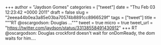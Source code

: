 
+++
author = "Jaydson Gomes"
categories = ["tweet"]
date = "Thu Feb 03 12:23:42 +0000 2011"
draft = false
slug = "2eeea44b0ea3a85e03ba70574b8891cc8966529f"
tags = ["tweet"]
title = """RT @oscargodson: Douglas ..."""
tweet = true
micro = true
tweet_url = "https://twitter.com/jaydson/status/33138558491430912"
+++
RT @oscargodson: Douglas crockford doesn't wait for onDomReady, the dom waits for him....
